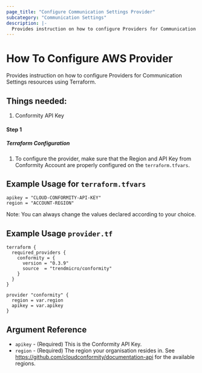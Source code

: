 ```yaml
---
page_title: "Configure Communication Settings Provider"
subcategory: "Communication Settings"
description: |-
  Provides instruction on how to configure Providers for Communication Settings resources using Terraform.
---
```


# How To Configure AWS Provider
Provides instruction on how to configure Providers for Communication Settings resources using Terraform.

## Things needed:
1. Conformity API Key

#### Step 1

##### Terraform Configuration

1. To configure the provider, make sure that the Region and API Key from Conformity Account are properly configured on the `terraform.tfvars`.

## Example Usage for `terraform.tfvars`
```hcl
apikey = "CLOUD-CONFORMITY-API-KEY"
region = "ACCOUNT-REGION"
```
Note: You can always change the values declared according to your choice.

## Example Usage `provider.tf`
```hcl
terraform {
  required_providers {
    conformity = {
      version = "0.3.9"
      source  = "trendmicro/conformity"
    }
  }
}

provider "conformity" {
  region = var.region
  apikey = var.apikey
}
```

## Argument Reference
 - `apikey` - (Required) This is the Conformity API Key. 
 - `region` - (Required) The region your organisation resides in. See https://github.com/cloudconformity/documentation-api
   for the available regions.
